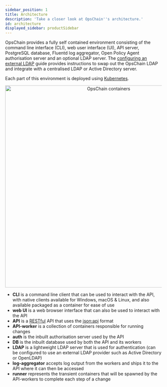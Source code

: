 ```yaml
---
sidebar_position: 1
title: Architecture
description: 'Take a closer look at OpsChain''s architecture.'
id: architecture
displayed_sidebar: productSidebar
---
```


OpsChain provides a fully self contained environment consisting of the command line interface (CLI), web user interface (UI), API server, PostgreSQL database, Fluentd log aggregator, Open Policy Agent authorisation server and an optional LDAP server. The [configuring an external LDAP](https://docs.opschain/operations/opschain-ldap.md#configuring-an-external-ldap) guide provides instructions to swap out the OpsChain LDAP and integrate with a centralised LDAP or Active Directory server.

Each part of this environment is deployed using [Kubernetes](https://kubernetes.io/).

<p align='center'>
  <img alt='OpsChain containers' src="/img/architecture-overview.svg" width="650"/>
</p>

- **CLI** is a command line client that can be used to interact with the API, with native clients available for Windows, macOS & Linux, and also available packaged as a container for ease of use
- **web UI** is a web browser interface that can also be used to interact with the API
- **API** is a [RESTful](https://en.wikipedia.org/wiki/Representational_state_transfer) API that uses the [json:api](https://jsonapi.org/) format
- **API-worker** is a collection of containers responsible for running changes
- **auth** is the inbuilt authorisation server used by the API
- **DB** is the inbuilt database used by both the API and its workers
- **LDAP** is a lightweight LDAP server that is used for authentication (can be configured to use an external LDAP provider such as Active Directory or OpenLDAP)
- **log-aggregator** accepts log output from the workers and ships it to the API where it can then be accessed
- **runner** represents the transient containers that will be spawned by the API-workers to complete each step of a change
